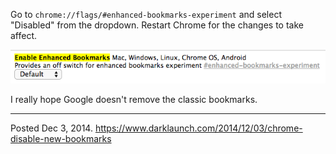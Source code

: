 Go to `chrome://flags/#enhanced-bookmarks-experiment` and select "Disabled" from the dropdown. Restart Chrome for the changes to take affect.

<img alt="" src="/img/uploads/2014-12/chrome-disable-new-bookmarks.png" />

I really hope Google doesn't remove the classic bookmarks.

---

Posted Dec 3, 2014.
https://www.darklaunch.com/2014/12/03/chrome-disable-new-bookmarks